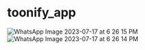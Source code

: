 # toonify_app

![WhatsApp Image 2023-07-17 at 6 26 15 PM](https://github.com/maryumshah44/Toonify/assets/62460156/3d7ed739-912a-4f0d-8777-3b8d811eb2d4)
![WhatsApp Image 2023-07-17 at 6 26 14 PM](https://github.com/maryumshah44/Toonify/assets/62460156/e6df8d9f-13f4-4a7f-899f-4ac8291871eb)
